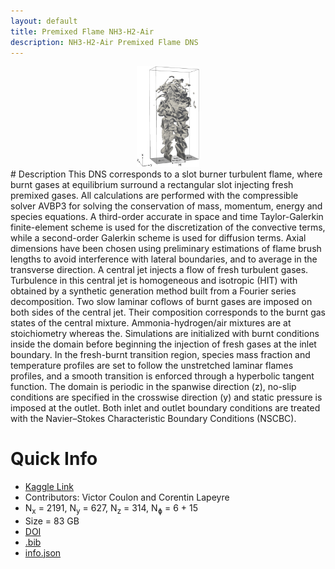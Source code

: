```yaml
---
layout: default
title: Premixed Flame NH3-H2-Air
description: NH3-H2-Air Premixed Flame DNS
---
```


<div style="text-align: center;">
    <img src="/assets/img/coulon2023.jpg" alt="Image 1" style="max-width: 20%;">
</div>
# Description
This DNS corresponds to a slot burner turbulent flame, where burnt gases at equilibrium surround a rectangular slot injecting fresh premixed gases. All calculations are performed with the compressible solver AVBP3 for solving the conservation of mass, momentum, energy and species equations. A third-order accurate in space and time Taylor-Galerkin finite-element scheme is used for the discretization of the convective terms, while a second-order Galerkin scheme is used for diffusion terms. Axial dimensions have been chosen using preliminary estimations of flame brush lengths to avoid interference with lateral boundaries, and to average in the transverse direction. A central jet injects a flow of fresh turbulent gases. Turbulence in this central jet is homogeneous and isotropic (HIT) with obtained by a synthetic generation method built from a Fourier series decomposition. Two slow laminar coflows of burnt gases are imposed on both sides of the central jet. Their composition corresponds to the burnt gas states of the central mixture. Ammonia-hydrogen/air mixtures are at stoichiometry whereas the. Simulations are initialized with burnt conditions inside the domain before beginning the injection of fresh gases at the inlet boundary. In the fresh-burnt transition region, species mass fraction and temperature profiles are set to follow the unstretched laminar flames profiles, and a smooth transition is enforced through a hyperbolic tangent function. The domain is periodic in the spanwise direction (z), no-slip conditions are specified in the crosswise direction (y) and static pressure is imposed at the outlet. Both inlet and outlet boundary conditions are treated with the Navier–Stokes Characteristic Boundary Conditions (NSCBC). 

# Quick Info
* <a href="https://www.kaggle.com/datasets/victorcoulon/premixed-flame-nh3-h2-dns-1">Kaggle Link</a>
* Contributors:  Victor Coulon and Corentin Lapeyre
* N<sub>x</sub> = 2191, N<sub>y</sub> = 627, N<sub>z</sub> = 314, N<sub>&#632;</sub> = 6 + 15
* Size = 83 GB 
* <a href="https://doi.org/10.1016/j.combustflame.2023.112933">DOI</a><BR>
* <a href="./assets/bib/coulon2023.bib">.bib</a><BR>
* <a href="./assets/json/coulon2023_info.json">info.json</a>